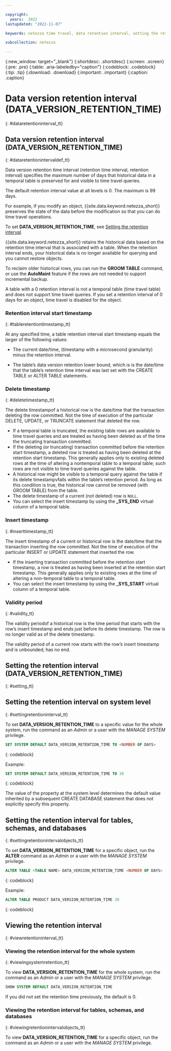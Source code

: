 ```yaml
---

copyright:
  years:  2022
lastupdated: "2022-11-07"

keywords: netezza time travel, data retention interval, setting the retention interval, changing the retention interval

subcollection: netezza

---
```


{:new_window: target="_blank"}
{:shortdesc: .shortdesc}
{:screen: .screen}
{:pre: .pre}
{:table: .aria-labeledby="caption"}
{:codeblock: .codeblock}
{:tip: .tip}
{:download: .download}
{:important: .important}
{:caption: .caption}

# Data version retention interval (**DATA_VERSION_RETENTION_TIME**)
{: #dataretentioninterval_tt}

## Data version retention interval (**DATA_VERSION_RETENTION_TIME**)
{: #dataretentionintervaldef_tt}

Data version retention time interval (retention time interval, retention interval) specifies the maximum number of days that historical data in a temporal table is preserved for and visible to time travel queries.

The default retention interval value at all levels is 0. The maximum is 99 days.

For example, if you modify an object, {{site.data.keyword.netezza_short}} preserves the state of the data before the modification so that you can do time travel operations.

To set **DATA_VERSION_RETENTION_TIME**, see [Setting the retention interval](https://cloud.ibm.com/docs/netezza?topic=netezza-retentioninterval_tt#settingretentioninterval_tt).

{{site.data.keyword.netezza_short}} retains the historical data based on the retention time interval that is associated with a table. When the retention interval ends, your historical data is no longer available for querying and you cannot restore objects.

To reclaim older historical rows, you can run the **GROOM TABLE** command, or use the **AutoMaint** feature if the rows are not needed to support incremental backup.

A table with a 0 retention interval is not a temporal table (time travel table) and does not support time travel queries. If you set a retention interval of 0 days for an object, time travel is disabled for the object.

### Retention interval start timestamp
{: #tableretentiontimestamp_tt}

At any specified time, a table retention interval start timestamp equals the larger of the following values:

- The current date/time, (timestamp with a microsecond granularity) minus the retention interval.

- The table’s data version retention lower bound, which is is the date/time that the table’s retention time interval was last set with the CREATE TABLE or ALTER TABLE statements.

### Delete timestamp
{: #deletetimestamp_tt}

The delete timestampof a historical row is the date/time that the transaction deleting the row committed. Not the time of execution of the particular DELETE, UPDATE, or TRUNCATE statement that deleted the row.

- If a temporal table is truncated, the existing table rows are available to time travel queries and are treated as having been deleted as of the time the truncating transaction committed.
- If the deleting (or truncating) transaction committed before the retention start timestamp, a deleted row is treated as having been deleted at the retention start timestamp. This generally applies only to existing deleted rows at the time of altering a nontemporal table to a temporal table; such rows are not visible to time travel queries against the table.
- A historical row might be visible to a temporal query against the table if its delete timestampvfalls within the table’s retention period. As long as this condition is true, the historical row cannot be removed (with GROOM TABLE) from the table.
- The delete timestamp of a current (not deleted) row is `NULL`.
- You can select the insert timestamp by using the **_SYS_END** virtual column of a temporal table.

### Insert timestamp
{: #inserttimestamp_tt}

The insert timestamp of a current or historical row is the date/time that the transaction inserting the row committed. Not the time of execution of the particular INSERT or UPDATE statement that inserted the row.

- If the inserting transaction committed  before  the  retention  start timestamp, a row is treated as having been inserted at the retention start timestamp. This generally applies only to existing rows at the time of altering a non-temporal table to a temporal table.
- You can select the insert timestamp by using the **_SYS_START** virtual column of a temporal table.

### Validity period
{: #validity_tt}

The validity periodof a historical row is the time period that starts with the row’s insert timestamp and ends just before its delete timestamp. The row is no longer valid as of the delete timestamp.

The validity period of a current row starts with the row’s insert timestamp and is unbounded; has no end.

## Setting the retention interval (**DATA_VERSION_RETENTION_TIME**)
{: #setting_tt}

## Setting the retention interval on system level
{: #settingretentioninterval_tt}

To set **DATA_VERSION_RETENTION_TIME** to a specific value for the whole system, run the command as an *Admin* or a user with the *MANAGE SYSTEM* privilege.

```sql
SET SYSTEM DEFAULT DATA_VERSION_RETENTION_TIME TO <NUMBER OF DAYS>
```
{: codeblock}

Example:

```sql
SET SYSTEM DEFAULT DATA_VERSION_RETENTION_TIME TO 30
```
{: codeblock}

The value of the property at the system level determines the default value inherited by a subsequent CREATE DATABASE statement that does not explicitly specify this property.

## Setting the retention interval for tables, schemas, and databases
{: #settingretentionintervalobjects_tt}

To set **DATA_VERSION_RETENTION_TIME** for a specific object, run the **ALTER** command as an *Admin* or a user with the *MANAGE SYSTEM* privilege.

```sql
ALTER TABLE <TABLE NAME> DATA_VERSION_RETENTION_TIME <NUMBER OF DAYS>
```
{: codeblock}

Example:

```sql
ALTER TABLE PRODUCT DATA_VERSION_RETENTION_TIME 30
```
{: codeblock}

## Viewing the retention interval
{: #viewretentioninterval_tt}

### Viewing the retention interval for the whole system
{: #viewingsystemretention_tt}

To view **DATA_VERSION_RETENTION_TIME** for the whole system, run the command as an *Admin* or a user with the *MANAGE SYSTEM* privilege.

```sql
SHOW SYSTEM DEFAULT DATA_VERSION_RETENTION_TIME
```

If you did not set the retention time previously, the default is 0.

### Viewing the retention interval for tables, schemas, and databases
{: #viewingretentionintervalobjects_tt}

To view **DATA_VERSION_RETENTION_TIME** for a specific object, run the command as an *Admin* or a user with the *MANAGE SYSTEM* privilege.
